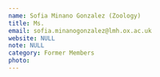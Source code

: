 ```yaml
---
name: Sofia Minano Gonzalez (Zoology)
title: Ms.
email: sofia.minanogonzalez@lmh.ox.ac.uk
website: NULL
note: NULL
category: Former Members
photo: 
---
```

